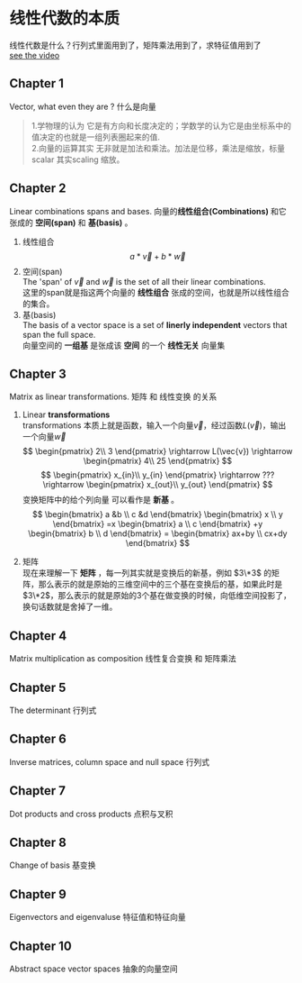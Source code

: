 # 线性代数的本质
线性代数是什么？行列式里面用到了，矩阵乘法用到了，求特征值用到了  
[see the video](https://www.bilibili.com/video/BV1ys411472E)
## Chapter 1
Vector, what even they are ? 什么是向量
> 1.学物理的认为 它是有方向和长度决定的；学数学的认为它是由坐标系中的值决定的也就是一组列表圈起来的值.   
   2.向量的运算其实 无非就是加法和乘法。加法是位移，乘法是缩放，标量scalar 其实scaling 缩放。

## Chapter 2
Linear combinations spans and bases. 向量的**线性组合(Combinations)** 和它张成的 **空间(span)** 和 **基(basis)** 。    
1. 线性组合 $$ a*\vec{v}+b*\vec{w} $$
2. 空间(span)   
   The 'span' of $\vec{v}$ and $\vec{w}$ is the set of all their linear combinations.   
   这里的span就是指这两个向量的 **线性组合** 张成的空间，也就是所以线性组合的集合。  
3. 基(basis)   
   The basis of a vector space is a set of **linerly independent** vectors that span the full space.    
   向量空间的 **一组基** 是张成该 **空间** 的一个 **线性无关** 向量集

## Chapter 3
Matrix as linear transformations.  矩阵 和 线性变换 的关系   
1. Linear **transformations**   
   transformations 本质上就是函数，输入一个向量$\vec{v}$，经过函数$L(\vec{v})$，输出一个向量$\vec{w}$
$$
\begin{pmatrix}
2\\   
3
\end{pmatrix}
\rightarrow 
L(\vec{v})
\rightarrow 
\begin{pmatrix}
4\\   
25
\end{pmatrix} 
$$
$$
\begin{pmatrix}
x_{in}\\ 
y_{in}
\end{pmatrix}
\rightarrow 
???
\rightarrow 
\begin{pmatrix}
x_{out}\\ 
y_{out}
\end{pmatrix}
$$
变换矩阵中的给个列向量 可以看作是 **新基** 。
$$
\begin{bmatrix}
a &b \\     
c &d
\end{bmatrix}
\begin{bmatrix}
x \\     
y
\end{bmatrix}
=x
\begin{bmatrix}
a \\      
c
\end{bmatrix}
+y
\begin{bmatrix}
b \\      
d
\end{bmatrix}
=
\begin{bmatrix}
ax+by \\       
cx+dy
\end{bmatrix}
$$

2. 矩阵   
现在来理解一下 **矩阵** ，每一列其实就是变换后的新基，例如 $3\*3$ 的矩阵，那么表示的就是原始的三维空间中的三个基在变换后的基，如果此时是 $3\*2$，那么表示的就是原始的3个基在做变换的时候，向低维空间投影了，换句话数就是舍掉了一维。
## Chapter 4 
Matrix multiplication as composition 线性复合变换 和 矩阵乘法

## Chapter 5 
The determinant 行列式

## Chapter 6
Inverse matrices, column space and null space 行列式

## Chapter 7
Dot products and cross products 点积与叉积

## Chapter 8 
Change of basis 基变换

## Chapter 9 
Eigenvectors and eigenvaluse 特征值和特征向量

## Chapter 10 
Abstract space vector spaces 抽象的向量空间





